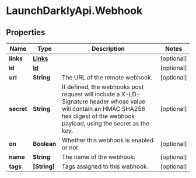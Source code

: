 # LaunchDarklyApi.Webhook

## Properties
Name | Type | Description | Notes
------------ | ------------- | ------------- | -------------
**links** | [**Links**](Links.md) |  | [optional] 
**id** | [**Id**](Id.md) |  | [optional] 
**url** | **String** | The URL of the remote webhook. | [optional] 
**secret** | **String** | If defined, the webhooks post request will include a X-LD-Signature header whose value will contain an HMAC SHA256 hex digest of the webhook payload, using the secret as the key. | [optional] 
**on** | **Boolean** | Whether this webhook is enabled or not. | [optional] 
**name** | **String** | The name of the webhook. | [optional] 
**tags** | **[String]** | Tags assigned to this webhook. | [optional] 


